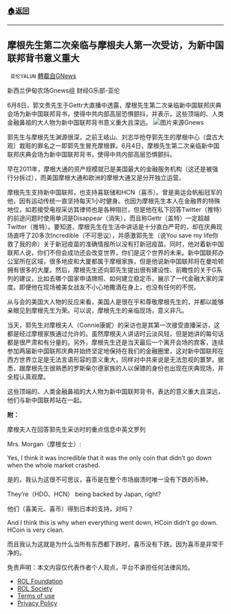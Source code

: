 ###  [:house:返回](README.md)
---


## 摩根先生第二次亲临与摩根夫人第一次受访，为新中国联邦背书意义重大
` 亚伦YALUN` [轉載自GNews](https://gnews.org/zh-hans/2689020/)

新西兰伊甸农场Gnews组 财经G乐部-亚伦
 
6月8日，郭文贵先生于Gettr大直播中透露，摩根先生第二次亲临新中国联邦庆典会场为新中国联邦背书，使得中共内部高层恐惧颤抖，并表示，这些顶端的、人类金融鼻祖的大人物为新中国联邦背书意义重大且深远。
 ![](https://assets.gnews.org/wp-content/uploads/2022/06/IMAGE-2022-06-04-170737_1654376862-1_1654380583-1_1654724163.jpg)图片来源Gnews 

郭先生与摩根先生渊源很深，之前王岐山、刘志华抢夺郭先生的摩根中心（盘古大观）栽赃的罪名之一即郭先生冒充摩根罪。6月4日，摩根先生第二次亲临新中国联邦庆典会场为新中国联邦背书，使得中共内部高层恐惧颤抖。
 
早在2011年，摩根大通的资产规模就已是美国最大的金融服务机构（这还是被强行分拆过），而美国摩根大通和欧洲的摩根大通又是分开独立运营。
 
摩根先生支持新中国联邦，也支持喜联储和HCN（喜币）。曾是奥运会帆船冠军的他，因有运动传统一直坚持每天1小时健身。也因为摩根先生本人在金融界的特殊地位，如若接受电视采访其律师也是各种阻拦，但是他在私下回答Twitter（推特）的前途问题时使用单词是Disappear（消失），而且称Gettr（盖特）一定超越Twitter（推特）。要知道，摩根先生在生活中讲话是十分直白严苛的，却在庆典现场直呼了20多次Incredible（不可思议），并感激郭先生（说You save my life你救了我的命）关于新冠疫苗的准确情报所以没有打新冠疫苗。同时，他对着新中国联邦人说，你们不但会成功还会改变世界，你们是这个世界的未来。新中国联邦办公室所在区域，很多地皮和大厦都属于摩根家族，但是他说新中国联邦将在曼哈顿拥有很多的大厦。然后，摩根先生还向郭先生提出很有建设性、前瞻性的关于G系列的建议，比如去哪个国家申请牌照、如何建立稳定币，展示了一代金融大家的深度。即便他在现场被美女战友不小心地撒酒在身上，也没有任何的不悦。
 
从与会的美国大人物的反应来看，美国人是很在乎和尊敬摩根先生的，并都以能够亲眼见到摩根先生为荣。可以说，摩根先生的亲临现场，意义非凡。
 
当天，郭先生对摩根夫人（Connie康妮）的采访也是其第一次接受直播采访，这都是经过摩根家族通过允许的。虽然摩根夫人讲话时云淡风轻，但是她讲的每句话都是很严肃和有分量的。另外，摩根先生还是当天最后一个离开会场的宾客，连续参加两届新中国联邦庆典并始终坚定地保持在我们的金融圈里，这对新中国联邦在西方世界立足是无法言语形容的意义重大，同样对中共来说是无法忽视的噩梦。据悉，跟摩根先生很熟悉的罗斯柴尔德家族的人以保镖的身份也出现在庆典现场，并全程认真观摩。
 
这些顶端的、人类金融鼻祖的大人物为新中国联邦背书，表达的意义重大且深远，他们与新中国联邦站在一起。

**附：**
 
摩根夫人在回答郭先生采访时的重点信息中英文罗列
 
Mrs. Morgan（摩根女士）:
 
Yes, I think it was incredible that it was the only coin that didn’t go down when the whole market crashed.
 
是的，我认为这很不可思议，喜币是在整个市场崩溃时唯一没有下跌的币种。
 
They’re（HDO、HCN） being backed by Japan, right?
 
他们（喜美元、喜币）得到日本的支持，对吗？
 
And I think this is why when everything went down, HCoin didn’t go down. HCoin is very clean.
 
而且我认为这就是为什么当所有东西都下跌时，喜币没有下跌。因为喜币是非常干净的。

免责声明：本文内容仅代表作者个人观点，平台不承担任何法律风险。
  
- [ROL Foundation](https://rolfoundation.org/)
- [ROL Society](https://rolsociety.org/)
- [Terms of use](https://gnews.org/terms-of-use-3/)
- [Privacy Policy](https://gnews.org/privacy-policy/)
